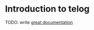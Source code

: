 # Introduction to telog

TODO: write [great documentation](http://jacobian.org/writing/what-to-write/)
